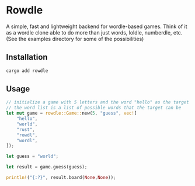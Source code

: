 # Rowdle
A simple, fast and lightweight backend for wordle-based games.
Think of it as a wordle clone able to do more than just words, loldle, numberdle, etc. (See the examples directory for some of the possibilities)

## Installation
```bash
cargo add rowdle
```

## Usage
```rust
// initialize a game with 5 letters and the word "hello" as the target
// the word list is a list of possible words that the target can be
let mut game = rowdle::Game::new(5, "guess", vec![
    "hello",
    "world",
    "rust",
    "rowdl",
    "wordl",
]);

let guess = "world";

let result = game.guess(guess);

println!("{:?}", result.board(None,None));
```

